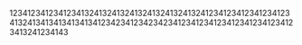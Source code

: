 1234123412341234132413241324132413241324132412341234123412341234132413413413413413412342341234234234123412341234123412341234123413241234143